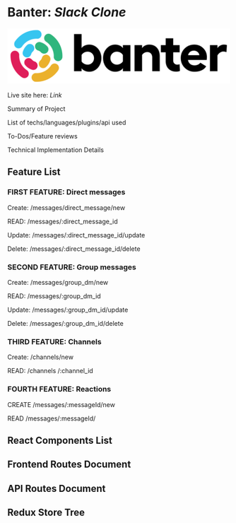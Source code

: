 # Banter: *Slack Clone*

[banter-logo]: ./public/banter-logo.png

![banter-logo]


Live site here: *Link*

Summary of Project

List of techs/languages/plugins/api used

To-Dos/Feature reviews

Technical Implementation Details

## Feature List
### FIRST FEATURE: Direct messages

Create:
/messages/direct_message/new

READ:
/messages/:direct_message_id

Update:
/messages/:direct_message_id/update

Delete:
/messages/:direct_message_id/delete

### SECOND FEATURE: Group messages

Create:
/messages/group_dm/new

READ:
/messages/:group_dm_id

Update:
/messages/:group_dm_id/update

Delete:
/messages/:group_dm_id/delete

### THIRD FEATURE: Channels

Create:
/channels/new

READ:
/channels
/:channel_id

### FOURTH FEATURE: Reactions

CREATE
/messages/:messageId/new

READ
/messages/:messageId/

## React Components List

## Frontend Routes Document

## API Routes Document

## Redux Store Tree
